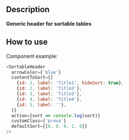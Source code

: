 ## Description

**Generic header for sortable tables**

## How to use

Component example:

```js
<SortableHeader
  arrowColor={'blue'}
  contentToSort={[
    {id: 1, label: 'Title1', hideSort: true},
    {id: 2, label: 'Title2'},
    {id: 3, label: 'Title3'},
    {id: 4, label: 'Title4'},
    {id: 5, label: ''},
  ]}
  action={sort => console.log(sort)}
  customClass={'prova'}
  defaultSort={[0, 0, 0, 1, 0]}
/>
```
